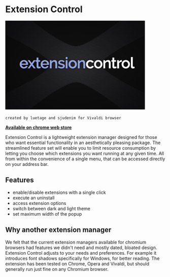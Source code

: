 # Extension Control

![ext_control](/tile.png)

`created by luetage and sjudenim for Vivaldi browser`

[**Available on chrome web store**](https://chrome.google.com/webstore/detail/extension-control/himccccaelhgphommckogopgpddngimf?hl=en-US)

Extension Control is a lightweight extension manager designed for those who want essential functionality in an aesthetically pleasing package. The streamlined feature set will enable you to limit resource consumption by letting you choose which extensions you want running at any given time. All from within the convenience of a single menu, that can be accessed directly on your address bar.

## Features

* enable/disable extensions with a single click
* execute an uninstall
* access extension options
* switch between dark and light theme
* set maximum width of the popup

## Why another extension manager

We felt that the current extension managers available for chromium browsers had features we didn't need and mostly dated, bloated design. Extension Control adjusts to your needs and preferences. For example it introduces font shadows specifically for Windows, for better reading. The extension has been tested on Chrome, Opera and Vivaldi, but should generally run just fine on any Chromium browser.
